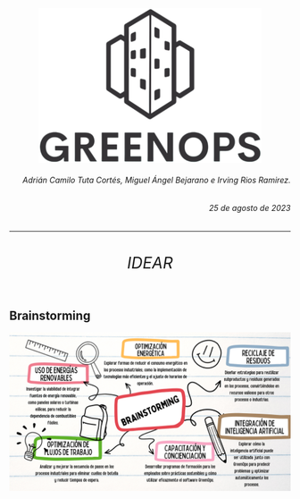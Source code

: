 <p align="center">
  <img src="https://github.com/CaMiLoTuTa/GreenOps/blob/main/img/iconos/bannerNegro.png?raw=true" alt="GreenOps Logo" width="400"/>
</p>

<h6 align="right">Adrián Camilo Tuta Cortés, Miguel Ángel Bejarano e Irving Rios Ramirez.</h6>
<h6 align="right">25 de agosto de 2023</h6>

---

# <center> <h6>IDEAR</h6></center>

## Brainstorming

  <p align="center">
  <img src="https://github.com/CaMiLoTuTa/GreenOps/blob/main/img/ilustraciones/Brainstorming.png?raw=true" alt="Gráfica" width="1000"/>
  </p>
